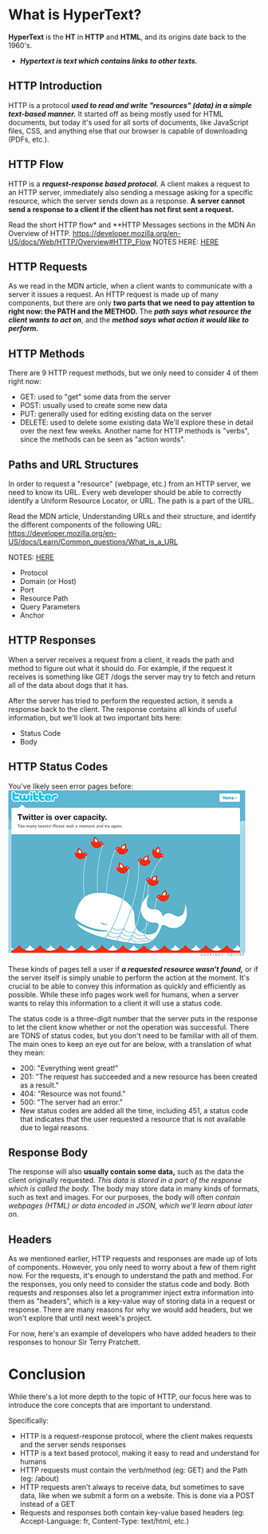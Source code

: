 # What is HyperText?
**HyperText** is the **HT** in **HTTP** and **HTML**, and its origins date back to the 1960's.

* ***Hypertext is text which contains links to other texts.***

## HTTP Introduction
HTTP is a protocol ***used to read and write "resources" (data) in a simple text-based manner.*** It started off as being mostly used for HTML documents, but today it's used for all sorts of documents, like JavaScript files, CSS, and anything else that our browser is capable of downloading (PDFs, etc.).

## HTTP Flow
HTTP is a ***request-response based protocol.*** A client makes a request to an HTTP server, immediately also sending a message asking for a specific resource, which the server sends down as a response. **A server cannot send a response to a client if the client has not first sent a request.**

Read the short HTTP flow* and **HTTP Messages sections in the MDN An Overview of HTTP.
https://developer.mozilla.org/en-US/docs/Web/HTTP/Overview#HTTP_Flow
NOTES HERE: [HERE](/httpFLOWMDN.md)

## HTTP Requests
As we read in the MDN article, when a client wants to communicate with a server it issues a request. An HTTP request is made up of many components, but there are only **two parts that we need to pay attention to right now: the PATH and the METHOD.** The ***path says what resource the client wants to act on***, and the ***method says what action it would like to perform.***

## HTTP Methods
There are 9 HTTP request methods, but we only need to consider 4 of them right now:

* GET: used to "get" some data from the server
* POST: usually used to create some new data
* PUT: generally used for editing existing data on the server
* DELETE: used to delete some existing data
We'll explore these in detail over the next few weeks. Another name for HTTP methods is "verbs", since the methods can be seen as "action words".

## Paths and URL Structures
In order to request a "resource" (webpage, etc.) from an HTTP server, we need to know its URL. Every web developer should be able to correctly identify a Uniform Resource Locator, or URL. The path is a part of the URL.

Read the MDN article, Understanding URLs and their structure, and identify the different components of the following URL:
https://developer.mozilla.org/en-US/docs/Learn/Common_questions/What_is_a_URL

NOTES: [HERE](whatIsURL.md)
* Protocol
* Domain (or Host)
* Port
* Resource Path
* Query Parameters
* Anchor

## HTTP Responses
When a server receives a request from a client, it reads the path and method to figure out what it should do. For example, if the request it receives is something like GET /dogs the server may try to fetch and return all of the data about dogs that it has.

After the server has tried to perform the requested action, it sends a response back to the client. The response contains all kinds of useful information, but we'll look at two important bits here:

* Status Code
* Body
## HTTP Status Codes
You've likely seen error pages before:
![](2021-11-03-14-01-17.png)

These kinds of pages tell a user if ***a requested resource wasn't found,*** or if the server itself is simply unable to perform the action at the moment. It's crucial to be able to convey this information as quickly and efficiently as possible. While these info pages work well for humans, when a server wants to relay this information to a client it will use a status code.

The status code is a three-digit number that the server puts in the response to let the client know whether or not the operation was successful. There are TONS of status codes, but you don't need to be familiar with all of them. The main ones to keep an eye out for are below, with a translation of what they mean:

* 200: "Everything went great!"
* 201: "The request has succeeded and a new resource has been created as a result."
* 404: "Resource was not found."
* 500: "The server had an error."
* New status codes are added all the time, including 451, a status code that indicates that the user requested a resource that is not available due to legal reasons.

## Response Body
The response will also **usually contain some data,** such as the data the client originally requested. *This data is stored in a part of the response which is called the body.* The body may store data in many kinds of formats, such as text and images. For our purposes, the body will often *contain webpages (HTML) or data encoded in JSON, which we'll learn about later on.*

## Headers
As we mentioned earlier, HTTP requests and responses are made up of lots of components. However, you only need to worry about a few of them right now. For the requests, it's enough to understand the path and method. For the responses, you only need to consider the status code and body. Both requests and responses also let a programmer inject extra information into them as "headers", which is a key-value way of storing data in a request or response. There are many reasons for why we would add headers, but we won't explore that until next week's project.

For now, here's an example of developers who have added headers to their responses to honour Sir Terry Pratchett.

# Conclusion
While there's a lot more depth to the topic of HTTP, our focus here was to introduce the core concepts that are important to understand.

Specifically:

* HTTP is a request-response protocol, where the client makes requests and the server sends responses
* HTTP is a text based protocol, making it easy to read and understand for humans
* HTTP requests must contain the verb/method (eg: GET) and the Path (eg: /about)
* HTTP requests aren't always to receive data, but sometimes to save data, like when we submit a form on a website. This is done via a POST instead of a GET
* Requests and responses both contain key-value based headers (eg: Accept-Language: fr, Content-Type: text/html, etc.)
